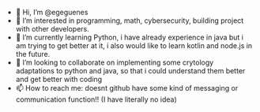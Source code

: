 - 👋 Hi, I’m @egeguenes
- 👀 I’m interested in programming, math, cybersecurity, building project with other developers. 
- 🌱 I’m currently learning Python, i have already experience in java but i am trying to get better at it, i also would like to learn kotlin and node.js in the future.
- 💞️ I’m looking to collaborate on implementing some crytology adaptations to python and java, so that i could understand them better and get better with coding
- 📫 How to reach me: doesnt github have some kind of messaging or communication function!! (I have literally no idea)

<!---
egeguenes/egeguenes is a ✨ special ✨ repository because its `README.md` (this file) appears on your GitHub profile.
You can click the Preview link to take a look at your changes.
--->
